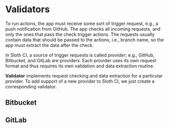 # Validators

To run actions, the app must receive some sort of trigger request, e.g., a push notification from GitHub. The app checks all incoming requests, and only the ones that pass the check trigger actions. The requests usually contain data that should be passed to the actions, i.e., branch name, so the app must extract the data after the check.

In Sloth  CI, a source of trigger requests is called *provider*; e.g., GitHub, Bitbucket, and GitLab are providers. Each provider uses its own request format and thus requires its own validation and data extraction routine.

**Validator** implements request checking and data extraction for a particular provider. To add support of a new provider to Sloth CI, we just create a corresponding validator.

<include repo_url="https://github.com/Sloth-CI/sloth-ci.validators.github.git" path="README.md" sethead="2"></include>

## Bitbucket

## GitLab
